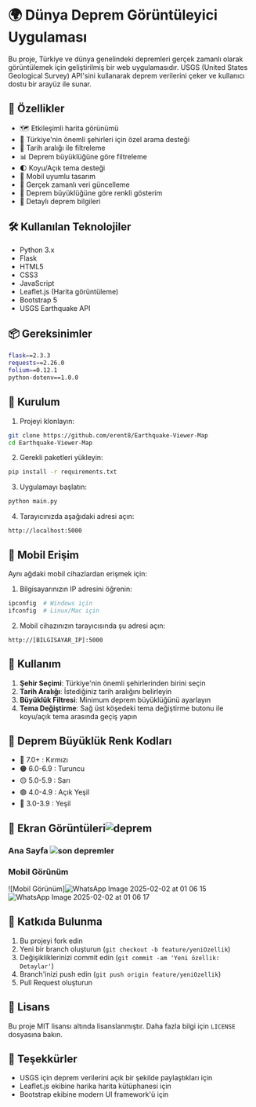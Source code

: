 # 🌍 Dünya Deprem Görüntüleyici Uygulaması

Bu proje, Türkiye ve dünya genelindeki depremleri gerçek zamanlı olarak görüntülemek için geliştirilmiş bir web uygulamasıdır. USGS (United States Geological Survey) API'sini kullanarak deprem verilerini çeker ve kullanıcı dostu bir arayüz ile sunar.

## 🌟 Özellikler
 
- 🗺️ Etkileşimli harita görünümü
- 📍 Türkiye'nin önemli şehirleri için özel arama desteği
- 📅 Tarih aralığı ile filtreleme
- 📊 Deprem büyüklüğüne göre filtreleme
- 🌓 Koyu/Açık tema desteği
- 📱 Mobil uyumlu tasarım
- 🔄 Gerçek zamanlı veri güncelleme
- 🎨 Deprem büyüklüğüne göre renkli gösterim
- 📝 Detaylı deprem bilgileri

## 🛠️ Kullanılan Teknolojiler

- Python 3.x
- Flask
- HTML5
- CSS3
- JavaScript
- Leaflet.js (Harita görüntüleme)
- Bootstrap 5
- USGS Earthquake API

## 📦 Gereksinimler

```bash
flask==2.3.3
requests==2.26.0
folium==0.12.1
python-dotenv==1.0.0
```

## 🚀 Kurulum

1. Projeyi klonlayın:
```bash
git clone https://github.com/erent8/Earthquake-Viewer-Map
cd Earthquake-Viewer-Map
```

2. Gerekli paketleri yükleyin:
```bash
pip install -r requirements.txt
```

3. Uygulamayı başlatın:
```bash
python main.py
```

4. Tarayıcınızda aşağıdaki adresi açın:
```
http://localhost:5000
```

## 📱 Mobil Erişim

Aynı ağdaki mobil cihazlardan erişmek için:

1. Bilgisayarınızın IP adresini öğrenin:
```bash
ipconfig  # Windows için
ifconfig  # Linux/Mac için
```

2. Mobil cihazınızın tarayıcısında şu adresi açın:
```
http://[BILGISAYAR_IP]:5000
```

## 🎯 Kullanım

1. **Şehir Seçimi**: Türkiye'nin önemli şehirlerinden birini seçin
2. **Tarih Aralığı**: İstediğiniz tarih aralığını belirleyin
3. **Büyüklük Filtresi**: Minimum deprem büyüklüğünü ayarlayın
4. **Tema Değiştirme**: Sağ üst köşedeki tema değiştirme butonu ile koyu/açık tema arasında geçiş yapın

## 🎨 Deprem Büyüklük Renk Kodları

- 🔴 7.0+ : Kırmızı
- 🟠 6.0-6.9 : Turuncu
- 🟡 5.0-5.9 : Sarı
- 🟢 4.0-4.9 : Açık Yeşil
- 💚 3.0-3.9 : Yeşil

## 📸 Ekran Görüntüleri![deprem ](https://github.com/user-attachments/assets/cc6458a5-2dd4-492d-8b87-98cc500a3994)


### Ana Sayfa ![son depremler](https://github.com/user-attachments/assets/75ad1883-1f38-4870-a7a9-8cc7e85e77a6)


### Mobil Görünüm
![Mobil Görünüm]![WhatsApp Image 2025-02-02 at 01 06 15](https://github.com/user-attachments/assets/874af02e-aa9e-45a4-9d60-58f664560aa2)
![WhatsApp Image 2025-02-02 at 01 06 17](https://github.com/user-attachments/assets/6ebad528-c2c7-4e53-afe8-efbe2fedf39d)


## 🤝 Katkıda Bulunma

1. Bu projeyi fork edin
2. Yeni bir branch oluşturun (`git checkout -b feature/yeniOzellik`)
3. Değişikliklerinizi commit edin (`git commit -am 'Yeni özellik: Detaylar'`)
4. Branch'inizi push edin (`git push origin feature/yeniOzellik`)
5. Pull Request oluşturun

## 📄 Lisans

Bu proje MIT lisansı altında lisanslanmıştır. Daha fazla bilgi için `LICENSE` dosyasına bakın.

## 🙏 Teşekkürler

- USGS için deprem verilerini açık bir şekilde paylaştıkları için
- Leaflet.js ekibine harika harita kütüphanesi için
- Bootstrap ekibine modern UI framework'ü için 
